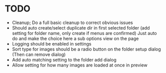 ﻿# TODO
- Cleanup; Do a full basic cleanup to correct obvious issues
- Should auto create/select duplicate dir in first selected folder (add setting for folder name, only create if menus are confirmed) Just auto do and make the choice here a sub options view on the page
- Logging should be enabled in settings
- Sort type for images should be a radio button on the folder setup dialog (Then can remove dialog)
- Add auto matching setting to the folder add dialog
- Allow setting for how many images are loaded at once in preview